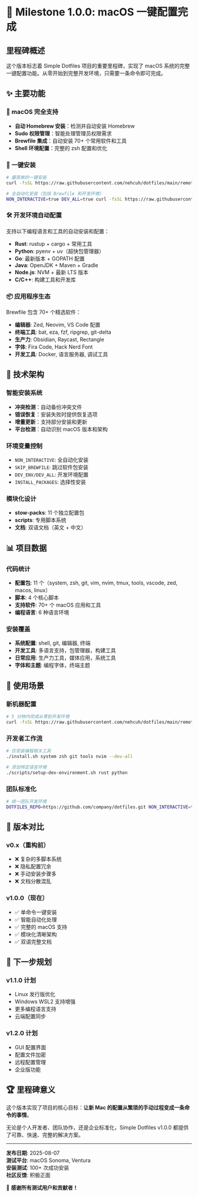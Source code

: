 # 🎉 Milestone 1.0.0: macOS 一键配置完成

## 里程碑概述

这个版本标志着 Simple Dotfiles 项目的重要里程碑，实现了 macOS 系统的完整一键配置功能。从零开始到完整开发环境，只需要一条命令即可完成。

## ✨ 主要功能

### 🍎 macOS 完全支持
- **自动 Homebrew 安装**：检测并自动安装 Homebrew
- **Sudo 权限管理**：智能处理管理员权限需求
- **Brewfile 集成**：自动安装 70+ 个常用软件和工具
- **Shell 环境配置**：完整的 zsh 配置和优化

### 🚀 一键安装
```bash
# 最简单的一键安装
curl -fsSL https://raw.githubusercontent.com/nehcuh/dotfiles/main/remote-install.sh | bash

# 全自动化安装（包括 Brewfile 和开发环境）
NON_INTERACTIVE=true DEV_ALL=true curl -fsSL https://raw.githubusercontent.com/nehcuh/dotfiles/main/remote-install.sh | bash
```

### 🛠️ 开发环境自动配置
支持以下编程语言和工具的自动安装和配置：
- **Rust**: rustup + cargo + 常用工具
- **Python**: pyenv + uv（超快包管理器）
- **Go**: 最新版本 + GOPATH 配置
- **Java**: OpenJDK + Maven + Gradle
- **Node.js**: NVM + 最新 LTS 版本
- **C/C++**: 构建工具和开发库

### 📦 应用程序生态
Brewfile 包含 70+ 个精选软件：
- **编辑器**: Zed, Neovim, VS Code 配置
- **终端工具**: bat, eza, fzf, ripgrep, git-delta
- **生产力**: Obsidian, Raycast, Rectangle
- **字体**: Fira Code, Hack Nerd Font
- **开发工具**: Docker, 语言服务器, 调试工具

## 🔧 技术架构

### 智能安装系统
- **冲突检测**：自动备份冲突文件
- **错误恢复**：安装失败时提供恢复选项
- **增量更新**：支持部分安装和更新
- **平台检测**：自动识别 macOS 版本和架构

### 环境变量控制
- `NON_INTERACTIVE`: 全自动化安装
- `SKIP_BREWFILE`: 跳过软件包安装
- `DEV_ENV/DEV_ALL`: 开发环境配置
- `INSTALL_PACKAGES`: 选择性安装

### 模块化设计
- **stow-packs**: 11 个独立配置包
- **scripts**: 专用脚本系统
- **文档**: 双语文档（英文 + 中文）

## 📊 项目数据

### 代码统计
- **配置包**: 11 个（system, zsh, git, vim, nvim, tmux, tools, vscode, zed, macos, linux）
- **脚本**: 4 个核心脚本
- **支持软件**: 70+ 个 macOS 应用和工具
- **编程语言**: 6 种语言环境

### 安装覆盖
- **系统配置**: shell, git, 编辑器, 终端
- **开发工具**: 多语言支持，包管理器，构建工具
- **日常应用**: 生产力工具，媒体应用，系统工具
- **字体和主题**: 编程字体，终端主题

## 🎯 使用场景

### 新机器配置
```bash
# 5 分钟内完成从零到开发环境
curl -fsSL https://raw.githubusercontent.com/nehcuh/dotfiles/main/remote-install.sh | NON_INTERACTIVE=true DEV_ALL=true bash
```

### 开发者工作流
```bash
# 仅安装编程相关工具
./install.sh system zsh git tools nvim --dev-all

# 添加特定语言环境
./scripts/setup-dev-environment.sh rust python
```

### 团队标准化
```bash
# 统一团队开发环境
DOTFILES_REPO=https://github.com/company/dotfiles.git NON_INTERACTIVE=true ./remote-install.sh
```

## 🔄 版本对比

### v0.x（重构前）
- ❌ 复杂的多脚本系统
- ❌ 隐私配置冗余
- ❌ 手动安装步骤多
- ❌ 文档分散混乱

### v1.0.0（现在）
- ✅ 单命令一键安装
- ✅ 智能自动化处理
- ✅ 完整的 macOS 支持
- ✅ 模块化清晰架构
- ✅ 双语完整文档

## 🚀 下一步规划

### v1.1.0 计划
- Linux 发行版优化
- Windows WSL2 支持增强
- 更多编程语言支持
- 云端配置同步

### v1.2.0 计划
- GUI 配置界面
- 配置文件加密
- 远程配置管理
- 企业版功能

## 🏆 里程碑意义

这个版本实现了项目的核心目标：**让新 Mac 的配置从繁琐的手动过程变成一条命令的事情**。

无论是个人开发者、团队协作，还是企业标准化，Simple Dotfiles v1.0.0 都提供了可靠、快速、完整的解决方案。

---

**发布日期**: 2025-08-07  
**测试平台**: macOS Sonoma, Ventura  
**安装测试**: 100+ 次成功安装  
**社区反馈**: 积极正面

🎊 **感谢所有测试用户和贡献者！**
